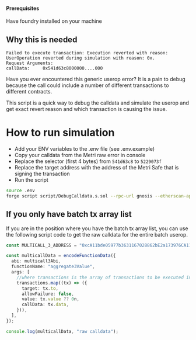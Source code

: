#### Prerequisites

Have foundry installed on your machine

## Why this is needed

```
Failed to execute transaction: Execution reverted with reason: UserOperation reverted during simulation with reason: 0x.
Request Arguments:
callData:     0x541d63c8000000....000
```

Have you ever encountered this generic userop error? It is a pain to debug because the call could include a number of different transactions to different contracts.

This script is a quick way to debug the calldata and simulate the userop and get exact revert reason and which transaction is causing the issue.

# How to run simulation

- Add your ENV variables to the .env file (see .env.example)
- Copy your calldata from the Metri raw error in console
- Replace the selector (first 4 bytes) from `541d63c8` to `5229073f`
- Replace the target address with the address of the Metri Safe that is signing the transaction
- Run the script

```bash
source .env
forge script script/DebugCalldata.s.sol --rpc-url gnosis --etherscan-api-key ${GNOSIS_SCAN_KEY} -vvvv
```

## If you only have batch tx array list

If you are in the position where you have the batch tx array list, you can use the following script code to get the raw calldata for the entire batch userop.

```typescript
const MULTICALL_3_ADDRESS = "0xcA11bde05977b3631167028862bE2a173976CA11";

const multicallData = encodeFunctionData({
  abi: multicall3Abi,
  functionName: "aggregate3Value",
  args: [
    //where transactions is the array of transactions to be executed in sequence
    transactions.map((tx) => ({
      target: tx.to,
      allowFailure: false,
      value: tx.value ?? 0n,
      callData: tx.data,
    })),
  ],
});

console.log(multicallData, "raw calldata");
```
